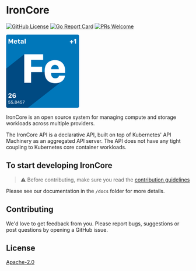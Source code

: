 # IronCore

[![GitHub License](https://img.shields.io/static/v1?label=License&message=Apache-2.0&color=blue)](LICENSE)
[![Go Report Card](https://goreportcard.com/badge/github.com/ironcore-dev/ironcore)](https://goreportcard.com/report/github.com/ironcore-dev/ironcore)
[![PRs Welcome](https://img.shields.io/badge/PRs-welcome-brightgreen.svg)](https://makeapullrequest.com)

<img src="docs/assets/logo.svg" alt="IronCore Logo" width="200" />

IronCore is an open source system for managing compute and storage workloads across multiple
providers.

The IronCore API is a declarative API, built on top of Kubernetes' API Machinery as an
aggregated API server. The API does not have any tight coupling to Kubernetes core
container workloads.

## To start developing IronCore

> ⚠️ Before contributing, make sure you read the [contribution guidelines](docs/development/contribution.md)

Please see our documentation in the `/docs` folder for more details.

## Contributing

We'd love to get feedback from you. Please report bugs, suggestions or post questions by opening a GitHub issue.

## License

[Apache-2.0](LICENSE)
